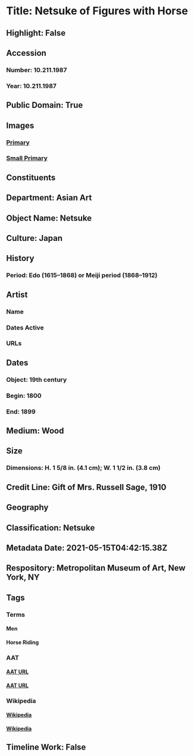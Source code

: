 # Title: Netsuke of Figures with Horse
## Highlight: False
## Accession
### Number: 10.211.1987
### Year: 10.211.1987
## Public Domain: True
## Images
### [Primary](https://images.metmuseum.org/CRDImages/as/original/10_211_1987_sf.jpg)
### [Small Primary](https://images.metmuseum.org/CRDImages/as/web-large/10_211_1987_sf.jpg)
## Constituents
## Department: Asian Art
## Object Name: Netsuke
## Culture: Japan
## History
### Period: Edo (1615–1868) or Meiji period (1868–1912)
## Artist
### Name
### Dates Active
### URLs
## Dates
### Object: 19th century
### Begin: 1800
### End: 1899
## Medium: Wood
## Size
### Dimensions: H. 1 5/8 in. (4.1 cm); W. 1 1/2 in. (3.8 cm)
## Credit Line: Gift of Mrs. Russell Sage, 1910
## Geography
## Classification: Netsuke
## Metadata Date: 2021-05-15T04:42:15.38Z
## Respository: Metropolitan Museum of Art, New York, NY
## Tags
### Terms
#### Men
#### Horse Riding
### AAT
#### [AAT URL](http://vocab.getty.edu/page/aat/300025928)
#### [AAT URL](http://vocab.getty.edu/page/aat/300249313)
### Wikipedia
#### [Wikipedia]()
#### [Wikipedia]()
## Timeline Work: False